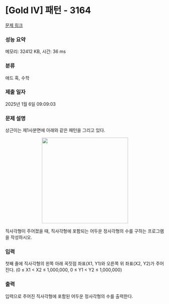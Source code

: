 # [Gold IV] 패턴 - 3164 

[문제 링크](https://www.acmicpc.net/problem/3164) 

### 성능 요약

메모리: 32412 KB, 시간: 36 ms

### 분류

애드 혹, 수학

### 제출 일자

2025년 1월 6일 09:09:03

### 문제 설명

<p>상근이는 제1사분면에 아래와 같은 패턴을 그리고 있다.</p>

<p style="text-align: center;"><img alt="" src="https://upload.acmicpc.net/3946d285-aeb7-4188-8701-7f2532fcc37b/-/preview/" style="width: 273px; height: 272px;"></p>

<p>직사각형이 주어졌을 때, 직사각형에 포함되는 어두운 정사각형의 수를 구하는 프로그램을 작성하시오.</p>

### 입력 

 <p>첫째 줄에 직사각형의 왼쪽 아래 꼭짓점 좌표(X1, Y1)와 오른쪽 위 좌표(X2, Y2)가 주어진다. (0  ≤ X1 < X2 ≤ 1,000,000, 0 ≤ Y1 < Y2 ≤ 1,000,000)</p>

### 출력 

 <p>입력으로 주어진 직사각형에 포함된 어두운 정사각형의 수를 출력한다.</p>

